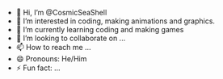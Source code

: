 - 👋 Hi, I’m @CosmicSeaShell
- 👀 I’m interested in coding, making animations and graphics.
- 🌱 I’m currently learning coding and making games
- 💞️ I’m looking to collaborate on ...
- 📫 How to reach me ...
- 😄 Pronouns: He/Him
- ⚡ Fun fact: ...

<!---
CosmicSeaShell/CosmicSeaShell is a ✨ special ✨ repository because its `README.md` (this file) appears on your GitHub profile.
You can click the Preview link to take a look at your changes.
--->
